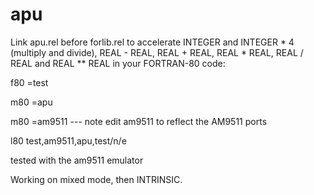 # apu

Link apu.rel before forlib.rel to accelerate INTEGER and INTEGER * 4 (multiply and divide),
REAL - REAL, REAL + REAL, REAL * REAL, REAL / REAL and REAL ** REAL in your FORTRAN-80 code:

f80 =test

m80 =apu

m80 =am9511         --- note edit am9511 to reflect the AM9511 ports

l80 test,am9511,apu,test/n/e

tested with the am9511 emulator

Working on mixed mode, then INTRINSIC.



